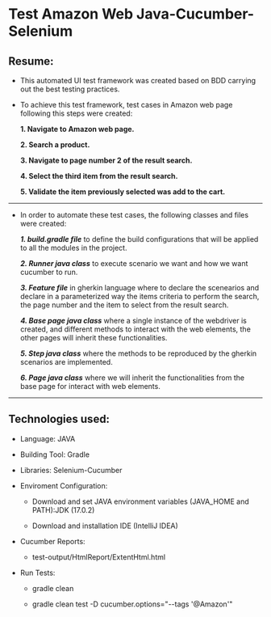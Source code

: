 # Test Amazon Web Java-Cucumber-Selenium

## Resume:
* This automated UI test framework was created based on BDD carrying out the best testing practices.
* To achieve this test framework, test cases in Amazon web page following this steps were created:

  **1. Navigate to Amazon web page.**

  **2. Search a product.**
  
  **3. Navigate to page number 2 of the result search.**
  
  **4. Select the third item from the result search.**
  
  **5. Validate the item previously selected was add to the cart.**
 
-----------------------  

* In order to automate these test cases, the following classes and files were created:

  ***1. build.gradle file***  to define the build configurations that will be applied to all the modules in the project.

  ***2. Runner java class***  to execute scenario we want and how we want cucumber to run.
  
  ***3. Feature file***  in gherkin language where to declare the scenearios and declare in a parameterized way the items criteria to perform the search, the page number and the item to select from the result search.
  
  ***4. Base page java class*** where a single instance of the webdriver is created, and different methods to interact with the web elements, the other pages will inherit these functionalities.
  
  ***5. Step java class***  where the methods to be reproduced by the gherkin scenarios are implemented.
  
  ***6. Page java class***  where we will inherit the functionalities from the base page for interact with web elements.
  
------------------------
  
  ## Technologies used:

   - Language: JAVA

   - Building Tool: Gradle

   - Libraries: Selenium-Cucumber 

* Enviroment Configuration:

  - Download and set JAVA environment variables (JAVA_HOME and PATH):JDK (17.0.2)

  - Download and installation IDE (IntelliJ IDEA)

* Cucumber Reports:

  - test-output/HtmlReport/ExtentHtml.html
  
  
 * Run Tests:

   - gradle clean
   
   - gradle clean test -D cucumber.options="--tags '@Amazon'"

